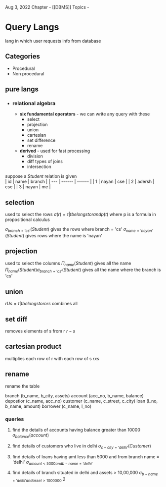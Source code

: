 Aug 3, 2022
Chapter - [[DBMS]]
Topics -  

# Query Langs
lang in which user requests info from database

## Categories
* Procedural
* Non procedural

## pure langs
* ### relational algebra
	* **six fundamental operators** - we can write any query with these
		* select 
		* projection
		* union
		* cartesian
		* set difference
		* rename
	* **derived** - used for fast processing
		* division
		* diff types of joins
		* intersection
	
suppose a $Student$ relation is given	
| id  | name   | branch |
| --- | ------ | ------ |
| 1   | nayan  | cse    |
| 2   | adersh | cse    |
| 3   | nayan  | me     | 

## selection
used to select the rows
$\sigma(r)={t | t belongs to r and p(t)}$
where p is a formula in propositional calculus

$\sigma_{branch='cs'}(Student)$ gives the rows where branch = 'cs'
$\sigma_{name='nayan'}(Student)$ gives rows where the name is 'nayan'

## projection
used to select the columns
$\Pi_{name}(Student)$ gives all the name
$\Pi_{name}(Student) \sigma_{branch='cs'}(Student)$ gives all the name where the branch is 'cs'

## union
$r U s={t | t belongs to r or s}$
combines all

## set diff
removes elements of s from r
$r-s$

## cartesian product
multiplies each row of r with each row of s
$r x s$

## rename
rename the table

branch (b_name, b_city, assets)
account (acc_no, b_name, balance)
depostior (c_name, acc_no)
customer (c_name, c_street, c_city)
loan (l_no, b_name, amount)
borrower (c_name, l_no)

### queries
1. find the details of accounts having balance greater than 10000
$\sigma_{balance}(account)$ 

2. find details of customers who live in delhi
$\sigma_{c-city='delhi'}(Customer)$

3. find details of loans having amt less than 5000 and from branch name = 'delhi'
$\sigma_{amount<5000 and b-name='delhi'}$

4. find details of branch situated in delhi and assets > 10,00,000
$\sigma_{b-name='delhi' and asset > 1000000}$
2




